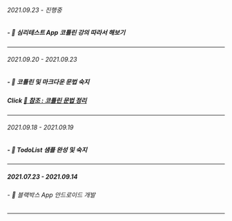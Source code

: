 ###### 2021.09.23 - 진행중 
##### - 📝 심리테스트 App 코틀린 강의 따라서 해보기
---

###### 2021.09.20 - 2021.09.23
##### - 📝 코틀린 및 마크다운 문법 숙지 <br>
##### Click [📎 참조 : 코틀린 문법 정리](https://eli1429.tistory.com/2) 
---

###### 2021.09.18 - 2021.09.19
##### - 📝 TodoList 샘플 완성 및 숙지
---

##### 2021.07.23 - 2021.09.14
###### - 📝 블랙박스 App 안드로이드 개발
---

